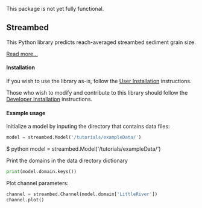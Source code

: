 This package is not yet fully functional.

## Streambed

This Python library predicts reach-averaged streambed sediment grain size.

[Read more...](https://github.com/nathanlyons/streambed/wiki)

#### Installation

If you wish to use the library as-is, follow the [User Installation](https://github.com/nathanlyons/streambed/wiki/User-Installation) instructions.

Those who wish to modify and contribute to this library should follow the
[Developer Installation](https://github.com/nathanlyons/streambed/wiki/Developer-Installation) instructions.

#### Example usage

Initialize a model by inputing the directory that contains data files:
```python
model = streambed.Model('/tutorials/exampleData/')
```
 $ python model = streambed.Model('/tutorials/exampleData/')

Print the domains in the data directory dictionary
```python
print(model.domain.keys())
```
Plot channel parameters:
```python
channel = streambed.Channel(model.domain['LittleRiver'])
channel.plot()
```
